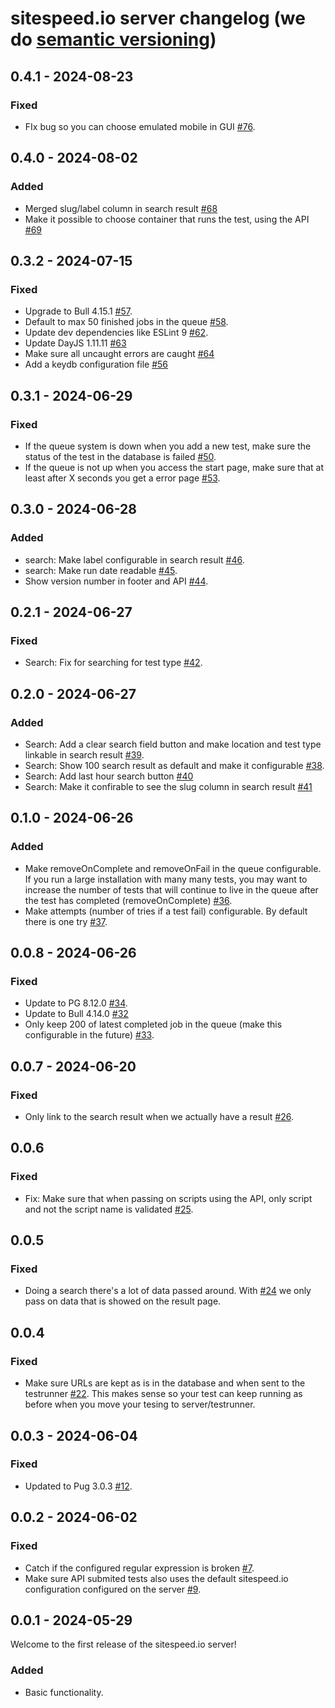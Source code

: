 
# sitespeed.io server changelog (we do [semantic versioning](https://semver.org))

## 0.4.1 - 2024-08-23
### Fixed
* FIx bug so you can choose emulated mobile in GUI [#76](https://github.com/sitespeedio/onlinetest/pull/76).

## 0.4.0 - 2024-08-02
### Added
* Merged slug/label column in search result [#68](https://github.com/sitespeedio/onlinetest/pull/68)
* Make it possible to choose container that runs the test, using the API [#69](https://github.com/sitespeedio/onlinetest/pull/69/)
 
## 0.3.2 - 2024-07-15
### Fixed
* Upgrade to Bull 4.15.1 [#57](https://github.com/sitespeedio/onlinetest/pull/57).
* Default to max 50 finished jobs in the queue [#58](https://github.com/sitespeedio/onlinetest/pull/58).
* Update dev dependencies like ESLint 9 [#62](https://github.com/sitespeedio/onlinetest/pull/62).
* Update DayJS 1.11.11 [#63](https://github.com/sitespeedio/onlinetest/pull/63)
* Make sure all uncaught errors are caught [#64](https://github.com/sitespeedio/onlinetest/pull/64)
* Add a keydb configuration file [#56](https://github.com/sitespeedio/onlinetest/pull/56)

## 0.3.1 - 2024-06-29
### Fixed
* If the queue system is down when you add a new test, make sure the status of the test in the database is failed [#50](https://github.com/sitespeedio/onlinetest/pull/50).
* If the queue is not up when you access the start page, make sure that at least after X seconds you get a error page [#53](https://github.com/sitespeedio/onlinetest/pull/53).


## 0.3.0 - 2024-06-28
### Added
* search: Make label configurable in search result [#46](https://github.com/sitespeedio/onlinetest/pull/46).
* search: Make run date readable [#45](https://github.com/sitespeedio/onlinetest/pull/45).
* Show version number in footer and API [#44](https://github.com/sitespeedio/onlinetest/pull/44).

## 0.2.1 - 2024-06-27
### Fixed
* Search: Fix for searching for test type [#42](https://github.com/sitespeedio/onlinetest/pull/42).

## 0.2.0 - 2024-06-27
### Added
* Search: Add a clear search field button and make location and test type linkable in search result [#39](https://github.com/sitespeedio/onlinetest/pull/39).
* Search: Show 100 search result as default and make it configurable [#38](https://github.com/sitespeedio/onlinetest/pull/38).
* Search: Add last hour search button [#40](https://github.com/sitespeedio/onlinetest/pull/40)
* Search: Make it confirable to see the slug column in search result [#41](https://github.com/sitespeedio/onlinetest/pull/41)

## 0.1.0 - 2024-06-26
### Added
* Make removeOnComplete and removeOnFail in the queue configurable. If  you run a large installation with many many tests, you may want to increase the number of tests that will continue to live in the queue after the test has completed (removeOnComplete) [#36](https://github.com/sitespeedio/onlinetest/pull/36).
* Make attempts (number of tries if a test fail) configurable. By default there is one try [#37](https://github.com/sitespeedio/onlinetest/pull/37).

## 0.0.8 - 2024-06-26
### Fixed
* Update to PG 8.12.0 [#34](https://github.com/sitespeedio/onlinetest/pull/34).
* Update to Bull 4.14.0 [#32](https://github.com/sitespeedio/onlinetest/pull/32)
* Only keep 200 of latest completed job in the queue (make this configurable in the future) [#33](https://github.com/sitespeedio/onlinetest/pull/33).

## 0.0.7 - 2024-06-20
### Fixed
* Only link to the search result when we actually have a result [#26](https://github.com/sitespeedio/onlinetest/pull/26).

## 0.0.6
### Fixed
* Fix: Make sure that when passing on scripts using the API, only script and not the script name is validated [#25](https://github.com/sitespeedio/onlinetest/pull/25).

## 0.0.5
### Fixed
* Doing a search there's a lot of data passed around. With [#24](https://github.com/sitespeedio/onlinetest/pull/24) we only pass on data that is showed on the result page.

## 0.0.4
### Fixed
* Make sure URLs are kept as is in the database and when sent to the testrunner [#22](https://github.com/sitespeedio/onlinetest/pull/22). This makes sense so your test can keep running as before when you move your tesing to server/testrunner.

## 0.0.3 -  2024-06-04
### Fixed
* Updated to Pug 3.0.3 [#12](https://github.com/sitespeedio/onlinetest/pull/12).

## 0.0.2 -  2024-06-02
### Fixed
* Catch if the configured regular expression is broken [#7](https://github.com/sitespeedio/onlinetest/pull/7).
* Make sure API submited tests also uses the default sitespeed.io configuration configured on the server [#9](https://github.com/sitespeedio/onlinetest/pull/9).

## 0.0.1 - 2024-05-29

Welcome to the first release of the sitespeed.io server!

### Added
* Basic functionality.